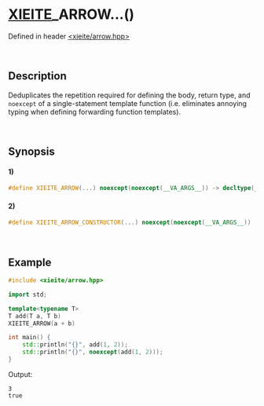# [XIEITE](../../macros.md)\_ARROW...\(\)
Defined in header [<xieite/arrow.hpp>](../../../include/xieite/arrow.hpp)

&nbsp;

## Description
Deduplicates the repetition required for defining the body, return type, and `noexcept` of a single-statement template function (i.e. eliminates annoying typing when defining forwarding function templates).

&nbsp;

## Synopsis
#### 1)
```cpp
#define XIEITE_ARROW(...) noexcept(noexcept(__VA_ARGS__)) -> decltype(__VA_ARGS__) { return __VA_ARGS__; }
```
#### 2)
```cpp
#define XIEITE_ARROW_CONSTRUCTOR(...) noexcept(noexcept(__VA_ARGS__)) : __VA_ARGS__ {}
```

&nbsp;

## Example
```cpp
#include <xieite/arrow.hpp>

import std;

template<typename T>
T add(T a, T b)
XIEITE_ARROW(a + b)

int main() {
    std::println("{}", add(1, 2));
    std::println("{}", noexcept(add(1, 2)));
}
```
Output:
```
3
true
```
